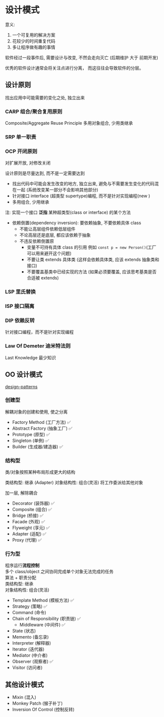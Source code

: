# 设计模式

意义:

1. 一个可复用的解决方案
2. 花较少的时间重复代码
3. 多让程序做有趣的事情

软件经过一段事件后, 需要设计与改变, 不然会走向灭亡 (后期维护 大于 前期开发)  

优秀的软件设计通常会将关注点进行分离， 而这往往会导致软件的分层。 

## 设计原则

找出应用中可能需要的变化之处, 独立出来

### CARP 组合/聚合复用原则

Composite/Aggregate Reuse Principle
多用对象组合, 少用类继承

### SRP 单一职责

### OCP 开闭原则

对扩展开放, 对修改关闭

设计原则是尽量达到, 而不是一定需要达到

- 找出代码中可能会发生改变的地方, 独立出来, 避免与不需要发生变化的代码混在一起 (系统改变某一部分不会影响其他部分)
- 针对接口 interface (超类型 supertype)编程, 而不是针对实现编程(new )
- 多用组合, 少用继承

注: 实现一个接口 **泛指** 某种超类型(class or interface) 的某个方法

- 依赖倒置(dependency inversion): 要依赖抽象, 不要依赖具体 class
    -  不能让高层组件依赖低层组件
    -  不论高层还是底层, 都应该依赖于抽象
    -  不违反依赖倒置原
        + 变量不可持有具体 class 的引用 例如 `const p = new Person()`(工厂可以用来避开这个问题)
        + 不要让类 extends 具体类 (这样会依赖具体类, 应该 extends 抽象类和接口)
        + 不要覆盖基类中已经实现的方法 (如果必须要覆盖, 应该思考基类是否合适被 extends)

### LSP 里氏替换

### ISP 接口隔离

### DIP 依赖反转

针对接口编程，而不是针对实现编程 

### Law Of Demeter 迪米特法则

Last Knowledge 最少知识

## OO 设计模式

[design-patterns](https://refactoringguru.cn/design-patterns#intro-patterns)

### 创建型

解耦对象的创建和使用, 使之分离 

- Factory Method (工厂方法) ✅
- Abstract Factory (抽象工厂) ✅
- Prototype (原型) ✅
- Singleton (单例) ✅
- Builder (生成器/建造器) ✅

### 结构型

类/对象按照某种布局形成更大的结构

类结构型: 继承 (Adapter)
对象结构性: 组合(灵活) 将工作委派给其他对象

加一层, 解除耦合

- Decorator (装饰器) ✅
- Composite (组合) ✅
- Bridge (桥接) ✅
- Facade (外观) ✅
- Flyweight (享元) ✅
- Adapter (适配) ✅
- Proxy (代理) ✅

### 行为型

程序运行**流程控制**  
多个 class/object 之间协同完成单个对象无法完成的任务  
算法 + 职责分配  
类结构型: 继承  
对象结构性: 组合(灵活)  

- Template Method (模板方法) ✅
- Strategy (策略) ✅
- Command (命令)
- Chain of Responsibility (职责链) ✅
    - Middleware (中间件) ✅
- State (状态)
- Memento (备忘录)
- Interpreter (解释器)
- Iterator (迭代器)
- Mediator (中介者)
- Observer (观察者) ✅
- Visitor (访问者)

## 其他设计模式

- Mixin (混入)
- Monkey Patch (猴子补丁)
- Inversion Of Control (控制反转)
